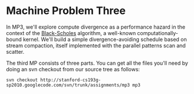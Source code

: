 # Machine Problem Three #

In MP3, we'll explore compute divergence as a performance hazard in the context of the [Black-Scholes](http://en.wikipedia.org/wiki/Black-scholes) algorithm, a well-known computationally-bound kernel.  We'll build a simple divergence-avoiding schedule based on stream compaction, itself implemented with the parallel patterns scan and scatter.

The third MP consists of three parts. You can get all the files you'll need by doing an svn checkout from our source tree as follows:

```
svn checkout http://stanford-cs193g-sp2010.googlecode.com/svn/trunk/assignments/mp3 mp3
```